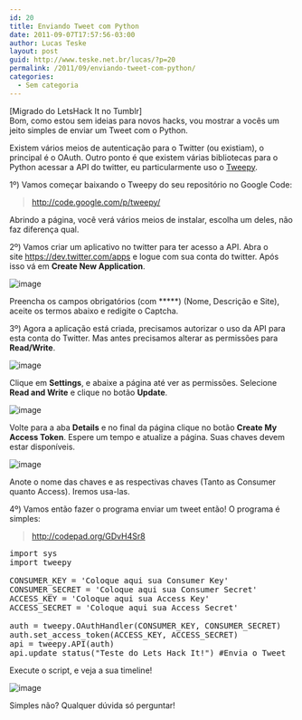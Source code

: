 ```yaml
---
id: 20
title: Enviando Tweet com Python
date: 2011-09-07T17:57:56-03:00
author: Lucas Teske
layout: post
guid: http://www.teske.net.br/lucas/?p=20
permalink: /2011/09/enviando-tweet-com-python/
categories:
  - Sem categoria
---
```

[Migrado do LetsHack It no Tumblr]  
Bom, como estou sem ideias para novos hacks, vou mostrar a vocês um jeito simples de enviar um Tweet com o Python.

Existem vários meios de autenticação para o Twitter (ou existiam), o principal é o OAuth. Outro ponto é que existem várias bibliotecas para o Python acessar a API do twitter, eu particularmente uso o [Tweepy](http://code.google.com/p/tweepy/).

1º) Vamos começar baixando o Tweepy do seu repositório no Google Code:

> <div>
>   <p>
>     <a href="http://code.google.com/p/tweepy/">http://code.google.com/p/tweepy/</a>
>   </p>
> </div>

Abrindo a página, você verá vários meios de instalar, escolha um deles, não faz diferença qual.

2º) Vamos criar um aplicativo no twitter para ter acesso a API. Abra o site <https://dev.twitter.com/apps> e logue com sua conta do twitter. Após isso vá em **Create New Application**.

![image](https://media.tumblr.com/tumblr_lr66z0hM2e1qh7srd.png) 

Preencha os campos obrigatórios (com *****) (Nome, Descrição e Site), aceite os termos abaixo e redigite o Captcha.

3º) Agora a aplicação está criada, precisamos autorizar o uso da API para esta conta do Twitter. Mas antes precisamos alterar as permissões para **Read/Write**.

![image](https://media.tumblr.com/tumblr_lr672i7I8s1qh7srd.jpg) 

Clique em **Settings**, e abaixe a página até ver as permissões. Selecione **Read and Write** e clique no botão **Update**.

![image](https://media.tumblr.com/tumblr_lr673ipKAF1qh7srd.png) 

Volte para a aba **Details** e no final da página clique no botão **Create My Access Token**. Espere um tempo e atualize a página. Suas chaves devem estar disponíveis.

![image](https://media.tumblr.com/tumblr_lr677kUrNE1qh7srd.jpg) 

Anote o nome das chaves e as respectivas chaves (Tanto as Consumer quanto Access). Iremos usa-las.

4º) Vamos então fazer o programa enviar um tweet então! O programa é simples:

> <div>
>   <p>
>     <a href="http://codepad.org/GDvH4Sr8">http://codepad.org/GDvH4Sr8</a>
>   </p>
> </div>

<pre class="brush: python; title: ; notranslate" title="">import sys
import tweepy

CONSUMER_KEY = 'Coloque aqui sua Consumer Key'
CONSUMER_SECRET = 'Coloque aqui sua Consumer Secret'
ACCESS_KEY = 'Coloque aqui sua Access Key'
ACCESS_SECRET = 'Coloque aqui sua Access Secret'

auth = tweepy.OAuthHandler(CONSUMER_KEY, CONSUMER_SECRET)
auth.set_access_token(ACCESS_KEY, ACCESS_SECRET)
api = tweepy.API(auth)
api.update_status("Teste do Lets Hack It!") #Envia o Tweet
</pre>

Execute o script, e veja a sua timeline!

![image](https://media.tumblr.com/tumblr_lr67ifsvgC1qh7srd.png) 

Simples não? Qualquer dúvida só perguntar!